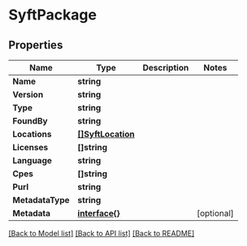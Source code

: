 # SyftPackage

## Properties

Name | Type | Description | Notes
------------ | ------------- | ------------- | -------------
**Name** | **string** |  | 
**Version** | **string** |  | 
**Type** | **string** |  | 
**FoundBy** | **string** |  | 
**Locations** | [**[]SyftLocation**](SyftLocation.md) |  | 
**Licenses** | **[]string** |  | 
**Language** | **string** |  | 
**Cpes** | **[]string** |  | 
**Purl** | **string** |  | 
**MetadataType** | **string** |  | 
**Metadata** | [**interface{}**](.md) |  | [optional] 

[[Back to Model list]](../README.md#documentation-for-models) [[Back to API list]](../README.md#documentation-for-api-endpoints) [[Back to README]](../README.md)



